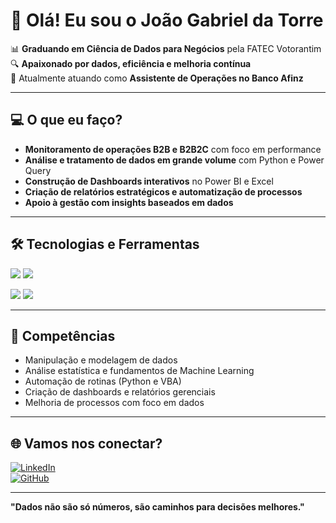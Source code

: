 # 👋 Olá! Eu sou o João Gabriel da Torre

📊 **Graduando em Ciência de Dados para Negócios** pela FATEC Votorantim  
🔍 **Apaixonado por dados, eficiência e melhoria contínua**  
🚀 Atualmente atuando como **Assistente de Operações no Banco Afinz**

---

## 💻 **O que eu faço?**

- **Monitoramento de operações B2B e B2B2C** com foco em performance  
- **Análise e tratamento de dados em grande volume** com Python e Power Query  
- **Construção de Dashboards interativos** no Power BI e Excel  
- **Criação de relatórios estratégicos e automatização de processos**  
- **Apoio à gestão com insights baseados em dados**

---

## 🛠️ **Tecnologias e Ferramentas**

<img src="https://img.shields.io/badge/-Python-3776AB?style=for-the-badge&logo=python&logoColor=white"/> <img src="https://img.shields.io/badge/-Excel-217346?style=for-the-badge&logo=microsoft-excel&logoColor=white"/> 

<img src="https://img.shields.io/badge/-Power%20BI-F2C811?style=for-the-badge&logo=powerbi&logoColor=black"/>  <img src="https://img.shields.io/badge/-SQL-4479A1?style=for-the-badge&logo=postgresql&logoColor=white"/>  

---

## 🎯 **Competências**

- Manipulação e modelagem de dados  
- Análise estatística e fundamentos de Machine Learning  
- Automação de rotinas (Python e VBA)  
- Criação de dashboards e relatórios gerenciais  
- Melhoria de processos com foco em dados  

---

## 🌐 **Vamos nos conectar?**

[![LinkedIn](https://img.shields.io/badge/-LinkedIn-0A66C2?style=for-the-badge&logo=linkedin&logoColor=white)](https://www.linkedin.com/in/joaogabrieltorre)  
[![GitHub](https://img.shields.io/badge/-GitHub-181717?style=for-the-badge&logo=github&logoColor=white)](https://github.com/joao-torre)

---

**"Dados não são só números, são caminhos para decisões melhores."**  
